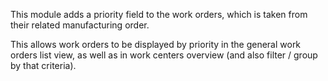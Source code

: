 This module adds a priority field to the work orders, which is taken from their
related manufacturing order.

This allows work orders to be displayed by priority in the general work orders
list view, as well as in work centers overview (and also filter / group by that
criteria).
